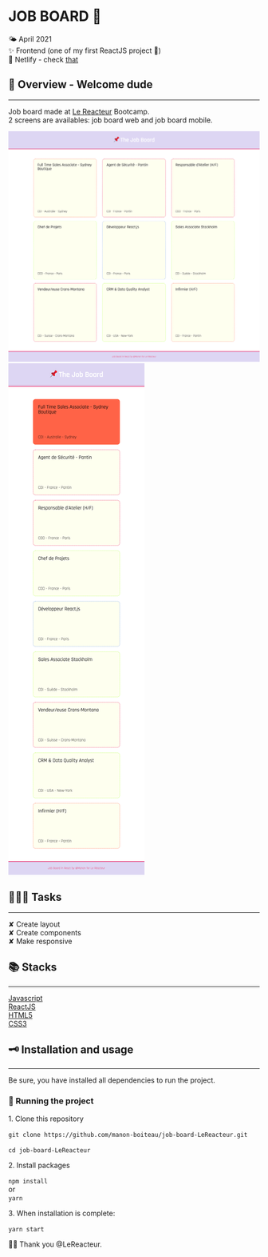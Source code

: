 # JOB BOARD 💼

🌤 April 2021  
✨ Frontend (one of my first ReactJS project 🤗)  
🔗 Netlify - check [that](https://my-job-board-lereacteur-2021.netlify.app/)

## 🌈 Overview - Welcome dude

---

Job board made at [Le Reacteur](https://www.lereacteur.io/) Bootcamp.  
2 screens are availables: job board web and job board mobile.

![Screen 1](src/assets/img/job-board-desktop.png)  
![Screen 2](src/assets/img/job-board-mobile.png)

## 👩🏻‍💻 Tasks

---

✘ Create layout  
✘ Create components  
✘ Make responsive

## 📚 Stacks

---

[Javascript](https://www.w3schools.com/js/default.asp)  
[ReactJS](https://fr.reactjs.org/docs/getting-started.html)  
[HTML5](https://www.w3schools.com/html/default.asp)  
[CSS3](https://www.w3schools.com/css/default.asp)

## 🗝 Installation and usage

---

Be sure, you have installed all dependencies to run the project.

### 🚙 Running the project

1️. Clone this repository

`git clone https://github.com/manon-boiteau/job-board-LeReacteur.git`

`cd job-board-LeReacteur`

2️. Install packages

`npm install`  
or  
`yarn`

3️. When installation is complete:

`yarn start`

🙏🏻 Thank you @LeReacteur.
